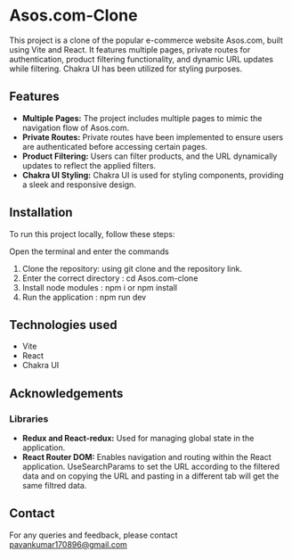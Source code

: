 # Asos.com-Clone

This project is a clone of the popular e-commerce website Asos.com, built using Vite and React. It features multiple pages, private routes for authentication, product filtering functionality, and dynamic URL updates while filtering. Chakra UI has been utilized for styling purposes.

## Features

- **Multiple Pages:** The project includes multiple pages to mimic the navigation flow of Asos.com.
- **Private Routes:** Private routes have been implemented to ensure users are authenticated before accessing certain pages.
- **Product Filtering:** Users can filter products, and the URL dynamically updates to reflect the applied filters.
- **Chakra UI Styling:** Chakra UI is used for styling components, providing a sleek and responsive design.

## Installation

To run this project locally, follow these steps:

Open the terminal and enter the commands
1. Clone the repository: using git clone and the repository link.
2. Enter the correct directory : cd Asos.com-clone
3. Install node modules : npm i or npm install
4. Run the application : npm run dev

## Technologies used 
- Vite
- React
- Chakra UI

## Acknowledgements
### Libraries

- **Redux and React-redux:** Used for managing global state in the application.
- **React Router DOM:** Enables navigation and routing within the React application. UseSearchParams to set the URL according to the filtered data and on copying the URL and pasting in a different tab will get the same filtred data.

## Contact
For any queries and feedback, please contact pavankumar170896@gmail.com
